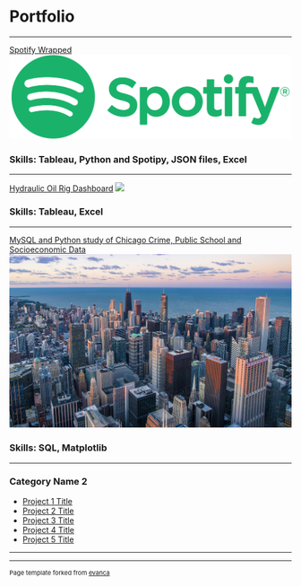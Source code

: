 # Portfolio

---


[Spotify Wrapped](https://www.linkedin.com/pulse/chartier-family-wrapped-kathleen-chartier%3FtrackingId=5%252FPtS9YuWscybzpoKJDbRg%253D%253D/?trackingId=5%2FPtS9YuWscybzpoKJDbRg%3D%3D)
<img src="images/Spotify_Logo_CMYK_Green.png?raw=true"/>
### Skills: Tableau, Python and Spotipy, JSON files, Excel

---
[Hydraulic Oil Rig Dashboard](https://www.linkedin.com/pulse/hydraulic-oil-rig-dashboard-kathleen-chartier%3FtrackingId=W%252BEQU%252B5xtqKBjMsAFwkcEg%253D%253D/?trackingId=W%2BEQU%2B5xtqKBjMsAFwkcEg%3D%3D)
<img src="images/beautiful-sunset-oil-field-with-pump-jack.jpg?raw=true"/>
### Skills: Tableau, Excel
---
[MySQL and Python study of Chicago Crime, Public School and Socioeconomic Data](https://www.linkedin.com/pulse/mysql-python-study-chicago-crime-public-school-data-kathleen-chartier%3FtrackingId=rMeYqneYkJQQD03LFbtitA%253D%253D/?trackingId=rMeYqneYkJQQD03LFbtitA%3D%3D)
<img src="images/architecture-1869211_1280.jpg?raw=true"/>
### Skills: SQL, Matplotlib

---

### Category Name 2

- [Project 1 Title](http://example.com/)
- [Project 2 Title](http://example.com/)
- [Project 3 Title](http://example.com/)
- [Project 4 Title](http://example.com/)
- [Project 5 Title](http://example.com/)

---




---
<p style="font-size:11px">Page template forked from <a href="https://github.com/evanca/quick-portfolio">evanca</a></p>
<!-- Remove above link if you don't want to attibute -->
